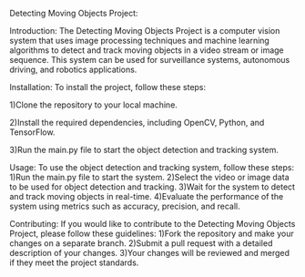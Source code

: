  Detecting Moving Objects Project:
 
 Introduction:
The Detecting Moving Objects Project is a computer vision system that uses image processing techniques and machine learning algorithms to detect and track moving objects in a video stream or image sequence. This system can be used for surveillance systems, autonomous driving, and robotics applications.

Installation:
To install the project, follow these steps:

1)Clone the repository to your local machine.

2)Install the required dependencies, including OpenCV, Python, and TensorFlow.

3)Run the main.py file to start the object detection and tracking system.

Usage:
To use the object detection and tracking system, follow these steps:
1)Run the main.py file to start the system.
2)Select the video or image data to be used for object detection and tracking.
3)Wait for the system to detect and track moving objects in real-time.
4)Evaluate the performance of the system using metrics such as accuracy, precision, and recall.

Contributing:
If you would like to contribute to the Detecting Moving Objects Project, please follow these guidelines:
1)Fork the repository and make your changes on a separate branch.
2)Submit a pull request with a detailed description of your changes.
3)Your changes will be reviewed and merged if they meet the project standards.
